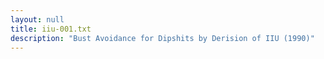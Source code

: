 ```yaml
---
layout: null
title: iiu-001.txt
description: "Bust Avoidance for Dipshits by Derision of IIU (1990)"
---
```

